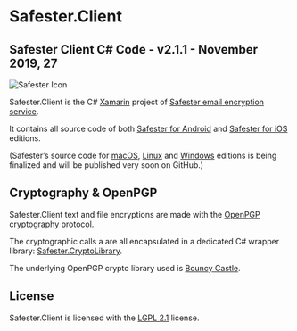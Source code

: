 # Safester.Client

## Safester Client C# Code - v2.1.1 - November 2019, 27 



<img src="https://www.runsafester.net/img/safester-new-64x64.png" alt="Safester Icon"/>



Safester.Client is the C# [Xamarin](https://visualstudio.microsoft.com/xamarin/) project of [Safester email encryption service](https://www.safester.net).

It contains all source code of both [Safester for Android](https://safester.net/install_android/) and [Safester for iOS](https://safester.net/install_ios/) editions. 

(Safester’s source code for [macOS](https://safester.net/install_macos/),  [Linux](https://safester.net/install_linux/) and [Windows](https://safester.net/install_windows/) editions is being finalized and will be published very soon on GitHub.)

## Cryptography & OpenPGP

Safester.Client text and file encryptions are made with the [OpenPGP](https://www.openpgp.org/)  cryptography protocol. 

The cryptographic calls a are all encapsulated in a dedicated C# wrapper library: [Safester.CryptoLibrary](https://github.com/kawansoft/Safester.CryptoLibrary).

The underlying OpenPGP crypto library used is [Bouncy Castle](http://www.bouncycastle.org/csharp/). 

## License

Safester.Client is licensed with the [LGPL  2.1](https://github.com/ndepomereu/Safester.Client/blob/master/LICENSE) license.





